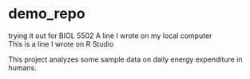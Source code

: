 # demo_repo
trying it out for BIOL 5502
A line I wrote on my local computer  
This is a line I wrote on R Studio

This project analyzes some sample data on daily energy expenditure in humans.